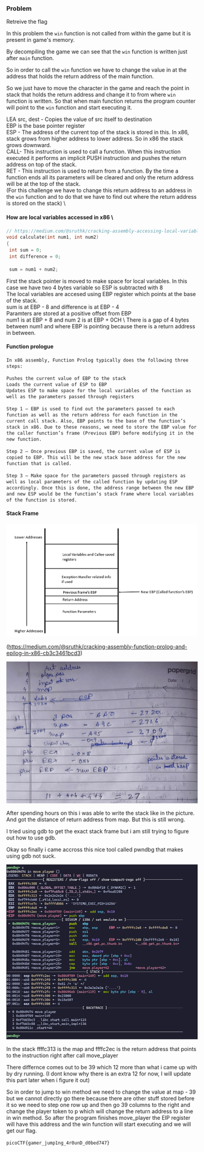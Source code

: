 ### Problem 

Retreive the flag


In this problem the `win` function is not called from within the game but it is present in game's memory. 

By decompiling the game we can see that the `win` function is written just after `main` function.

So in order to call the `win` function we have to change the value in at the address that holds the return address of the main function. 

So we just have to move the character in the game and reach the point in stack that holds the return address and change it to from where `win` function is written. So that when main function returns the program counter will point to the `win` function and start executing it.


LEA src, dest - Copies the value of src itself to destination \
EBP is the base pointer register \
ESP - The address of the current top of the stack is stored in this. In x86, stack grows from higher address to lower address. So in x86 the stack grows downward. \
CALL- This instruction is used to call a function. When this instruction executed it performs an implicit PUSH instruction and pushes the return address on top of the stack.\
RET - This instruction is used to return from a function. By the time a function ends all its parameters will be cleared and only the return address will be at the top of the stack. \
(For this challenge we have to change this return address to an address in the `win` function and to do that we have to find out where the return address is stored on the stack) \

#### How are local variables accessed in x86 \

```c
// https://medium.com/@sruthk/cracking-assembly-accessing-local-variables-in-x86-vs-x64-eb018ce1ef2a
void calculate(int num1, int num2)
{
 int sum = 0;
 int difference = 0;

 sum = num1 + num2;
```
First the stack pointer is moved to make space for local variables. In this case we have two 4 bytes variable so ESP is subtracted with 8 \
The local variables are accesed using EBP register which points at the base of the stack. \
sum is at EBP - 8 and difference is at EBP - 4 \
Paramters are stored at a positive offset from EBP \
num1 is at EBP + 8 and num 2 is at EBP + 0CH \ 
There is a gap of 4 bytes between num1 and where EBP is pointing because there is a return address in between. 

#### Function prologue

    In x86 assembly, Function Prolog typically does the following three steps:

    Pushes the current value of EBP to the stack
    Loads the current value of ESP to EBP
    Updates ESP to make space for the local variables of the function as well as the parameters passed through registers

    Step 1 — EBP is used to find out the parameters passed to each function as well as the return address for each function in the current call stack. Also, EBP points to the base of the function’s stack in x86. Due to these reasons, we need to store the EBP value for the caller function’s frame (Previous EBP) before modifying it in the new function.

    Step 2 — Once previous EBP is saved, the current value of ESP is copied to EBP. This will be the new stack base address for the new function that is called.

    Step 3 — Make space for the parameters passed through registers as well as local parameters of the called function by updating ESP accordingly. Once this is done, the address range between the new EBP and new ESP would be the function’s stack frame where local variables of the function is stored.


#### Stack Frame

![](./sc/sc6.png)

(https://medium.com/@sruthk/cracking-assembly-function-prolog-and-epilog-in-x86-cb3c3461bcd3)


![](./sc/sc7.jpeg)

After spending hours on this i was able to write the stack like in the picture. And got the distance of return address from map. But this is still wrong.

I tried using gdb to get the exact stack frame but i am still trying to figure out how to use gdb. 



Okay so finally i came accross this nice tool called pwndbg that makes using gdb not suck. 

![](./sc/sc8.png)

In the stack ffffc313 is the map and ffffc2ec is the return address that points to the instruction right after call move_player

There differnce comes out to be 39 which 12 more than what i came up with by dry running. (I dont know why there is an extra 12 for now, I will update this part later when i figure it out)

So in order to jump to win method we need to change the value at map - 39 but we cannot directly go there because there are other stuff stored before it so we need to step one row up and then go 39 columns to the right and change the player token to p which will change the return address to a line in win method. So after the program finishes move_player the EIP register will have this address and the win function will start executing and we will get our flag. 


`picoCTF{gamer_jump1ng_4r0unD_d0bed747}`
